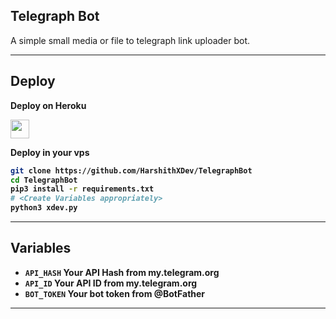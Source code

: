 ## Telegraph Bot 
A simple small media or file to telegraph link uploader bot.


---

## Deploy

<b> Deploy on Heroku 

<p align="left">
  <a href="https://heroku.com/deploy?template=https://github.com/HarshithXDev/TelegraphBot">
     <img height="30px" src="https://img.shields.io/badge/Deploy%20To%20Heroku-blueviolet?style=for-the-badge&logo=heroku">
  </a>
</p>



Deploy in your vps

```sh
git clone https://github.com/HarshithXDev/TelegraphBot
cd TelegraphBot
pip3 install -r requirements.txt
# <Create Variables appropriately>
python3 xdev.py
```

</details>

---

## Variables


- `API_HASH` Your API Hash from my.telegram.org
- `API_ID` Your API ID from my.telegram.org
- `BOT_TOKEN` Your bot token from @BotFather


---
